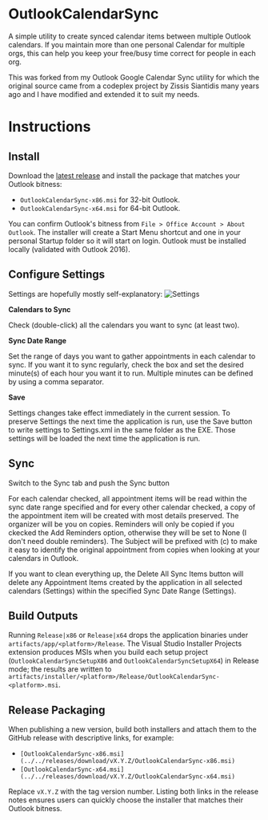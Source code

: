 # OutlookCalendarSync

A simple utility to create synced calendar items between multiple Outlook calendars. If you maintain more than one personal Calendar for multiple orgs, this can help you keep your free/busy time correct for people in each org.

This was forked from my Outlook Google Calendar Sync utility for which the original source came from a codeplex project by Zissis Siantidis many years ago and I have modified and extended it to suit my needs.

# Instructions

## Install

Download the [latest release](../../releases/latest) and install the package that matches your Outlook bitness:

- `OutlookCalendarSync-x86.msi` for 32-bit Outlook.
- `OutlookCalendarSync-x64.msi` for 64-bit Outlook.

You can confirm Outlook's bitness from `File > Office Account > About Outlook`. The installer will create a Start Menu shortcut and one in your personal Startup folder so it will start on login. Outlook must be installed locally (validated with Outlook 2016).

## Configure Settings

Settings are hopefully mostly self-explanatory:
![Settings](img/Settings.png)

**Calendars to Sync**

Check (double-click) all the calendars you want to sync (at least two).

**Sync Date Range**

Set the range of days you want to gather appointments in each calendar to sync. If you want it to sync regularly, check the box and set the desired minute(s) of each hour you want it to run. Multiple minutes can be defined by using a comma separator.

**Save**

Settings changes take effect immediately in the current session. To preserve Settings the next time the application is run, use the Save button to write settings to Settings.xml in the same folder as the EXE. Those settings will be loaded the next time the application is run.

## Sync

Switch to the Sync tab and push the Sync button

For each calendar checked, all appointment items will be read within the sync date range specified and for every other calendar checked, a copy of the appointment item will be created with most details preserved. The organizer will be you on copies. Reminders will only be copied if you ckecked the Add Reminders option, otherwise they will be set to None (I don't need double reminders). The Subject will be prefixed with (c) to make it easy to identify the original appointment from copies when looking at your calendars in Outlook.

If you want to clean everything up, the Delete All Sync Items button will delete any Appointment Items created by the application in all selected calendars (Settings) within the specified Sync Date Range (Settings).

## Build Outputs

Running `Release|x86` or `Release|x64` drops the application binaries under `artifacts/app/<platform>/Release`. The Visual Studio Installer Projects extension produces MSIs when you build each setup project (`OutlookCalendarSyncSetupX86` and `OutlookCalendarSyncSetupX64`) in Release mode; the results are written to `artifacts/installer/<platform>/Release/OutlookCalendarSync-<platform>.msi`.

## Release Packaging

When publishing a new version, build both installers and attach them to the GitHub release with descriptive links, for example:

- `[OutlookCalendarSync-x86.msi](../../releases/download/vX.Y.Z/OutlookCalendarSync-x86.msi)`
- `[OutlookCalendarSync-x64.msi](../../releases/download/vX.Y.Z/OutlookCalendarSync-x64.msi)`

Replace `vX.Y.Z` with the tag version number. Listing both links in the release notes ensures users can quickly choose the installer that matches their Outlook bitness.
